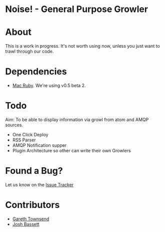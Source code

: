 Noise! - General Purpose Growler
=================================

About
=====
 
This is a work in progress. It's not worth using now, unless you just want to trawl through our code.

Dependencies
============

* <a href="http://www.macruby.org">Mac Ruby</a>. We're using v0.5 beta 2. 

Todo
====
    
Aim: To be able to display information via growl from atom and AMQP sources.
      
* One Click Deploy
* RSS Parser
* AMQP Notification supper
* Plugin Architecture so other can write their own Growlers
 
Found a Bug?
============
      
Let us know on the <a href='http://github.com/quamen/noise/issues'>Issue Tracker</a>
 
Contributors
============
    
* <a href='http://www.garethtownsend.info'>Gareth Townsend</a>
* <a href='http://activepathway.com'>Josh Bassett</a>